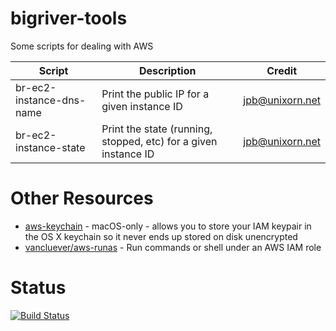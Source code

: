 # bigriver-tools
Some scripts for dealing with AWS

| Script | Description | Credit |
| ------ | ----------- | ------ |
| br-ec2-instance-dns-name | Print the public IP for a given instance ID | jpb@unixorn.net |
| br-ec2-instance-state | Print the state (running, stopped, etc) for a given instance ID | jpb@unixorn.net |

# Other Resources
* [aws-keychain](https://github.com/pda/aws-keychain) - macOS-only - allows you to store your IAM keypair in the OS X keychain so it never ends up stored on disk unencrypted
* [vancluever/aws-runas](https://github.com/vancluever/aws-runas) - Run commands or shell under an AWS IAM role

# Status
[![Build Status](https://travis-ci.org/unixorn/bigriver-tools.png)](https://travis-ci.org/unixorn/bigriver-tools)
